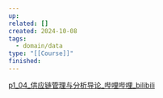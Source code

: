 ```yaml
---
up: 
related: []
created: 2024-10-08
tags:
  - domain/data
type: "[[Course]]"
finished:
---
```



[p1\_04\_供应链管理与分析导论\_哔哩哔哩\_bilibili](https://www.bilibili.com/video/BV1Rv4HekEwH?p=2&vd_source=6d4ef5f8b8b73d69ea854cb9321a50ac)

